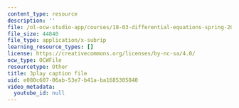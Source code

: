 ```yaml
---
content_type: resource
description: ''
file: /ol-ocw-studio-app/courses/18-03-differential-equations-spring-2010/e080c60706ab53e7b41aba1685305840_SioXozu-Loo.vtt
file_size: 44840
file_type: application/x-subrip
learning_resource_types: []
license: https://creativecommons.org/licenses/by-nc-sa/4.0/
ocw_type: OCWFile
resourcetype: Other
title: 3play caption file
uid: e080c607-06ab-53e7-b41a-ba1685305840
video_metadata:
  youtube_id: null
---
```

